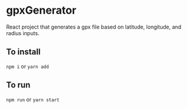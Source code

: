 # gpxGenerator
React project that generates a gpx file based on latitude, longitude, and radius inputs.

## To install
`npm i` or `yarn add`

## To run
`npm run` or `yarn start`

